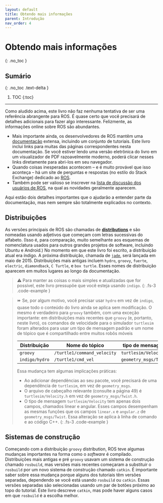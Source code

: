 ```yaml
---
layout: default
title: Obtendo mais informações
parent: Introdução
nav_order: 4
---
```


# Obtendo mais informações
{: .no_toc }


## Sumário
{: .no_toc .text-delta }

1. TOC
{:toc}
---
Como aludido acima, este livro não faz nenhuma tentativa de ser uma referência abrangente para ROS. É quase certo que você precisará de detalhes adicionais para fazer algo interessante. Felizmente, as informações online sobre ROS são abundantes.

- Mais importante ainda, os desenvolvedores de ROS mantêm uma [documentação](http://wiki.ros.org/) extensa, incluindo um conjunto de tutoriais. Este livro inclui links para muitas das páginas correspondentes nesta documentação. Se você estiver lendo uma versão eletrônica do livro em um visualizador de PDF razoavelmente moderno, poderá clicar nesses links diretamente para abri-los em seu navegador.
- Quando coisas inesperadas acontecem – e é muito provável que isso aconteça – há um site de perguntas e respostas (no estilo do Stack Exchange) dedicado ao [ROS](http://answers.ros.org/).
- Também pode ser valioso se inscrever na [lista de discussão dos usuários de ROS](http://lists.ros.org/mailman/listinfo/ros-users), na qual as novidades geralmente aparecem.

Aqui estão dois detalhes importantes que o ajudarão a entender parte da documentação, mas nem sempre são totalmente explicados no contexto.

## Distribuições

As versões principais de ROS são chamadas de [**distributions**](http://wiki.ros.org/Distributions) e são nomeadas usando adjetivos que começam com letras sucessivas do alfabeto. (Isso é, para comparação, muito semelhante aos esquemas de nomenclatura usados ​​para outros grandes projetos de software, incluindo Ubuntu e Android.) No momento em que este livro foi escrito, a distribuição atual era índigo. A próxima distribuição, chamada de [`jade`](http://wiki.ros.org/jade), será lançada em maio de 2015. Distribuições mais antigas incluem `hydro`, `groovy`, `fuerte`, `electric`, `diamondback`, `C Turtle`, e `box turtle`. Esses nomes de distribuição aparecem em muitos lugares ao longo da documentação.

> ⚠️ Para manter as coisas o mais simples e atualizadas que for possível, este livro pressupõe que você esteja usando `indigo`.
{: .fs-3 .code-example }

> ⏩  Se, por algum motivo, você precisar usar `hydro` em vez de `indigo`, quase todo o conteúdo do livro ainda se aplica sem modificação. O mesmo é verdadeiro para `groovy` também, com uma exceção importante: em distribuições mais recentes que `groovy` (e, portanto, neste livro), os comandos de velocidade para o simulador `turtlesim` foram alterados para usar um tipo de mensagem padrão e um nome de tópico que é compartilhado entre muitos robôs móveis
>
> | Distribuição  | Nome do tópico    | tipo de mensagem  |
> | ------------- | ----------------- | ----------------- |
> | `groovy` | `/turtle1/command_velocity`  | `turtlesim/Velocity` |
> | `indigo/hydro`  | `/turtle1/cmd_vel` | `geometry_msgs/Twist`  |
>
> Essa mudança tem algumas implicações práticas:
> - Ao adicionar dependências ao seu pacote, você precisará de uma dependência de `turtlesim`, em vez de `geometry_msgs`.
> - O arquivo de cabeçalho relevante (consulte a página 49) é `turtlesim/Velocity.h`  em vez de `geometry_msgs/Twist.h`.
> - O tipo de mensagem `turtlesim/Velocity` tem apenas dois campos, chamados linear e angular. Esses campos desempenham as mesmas funções que os campos `linear.x` e `angular.z` de `geometry_msgs/Twist`. Essa alteração se aplica à linha de comando e ao código C++.
{: .fs-3 .code-example }

## Sistemas de construção 

Começando com a distribuição `groovy` distribution, ROS teve algumas mudanças importantes na forma como o _software_ é compilado. Distribuições mais antigas e pré `groovy`  usavam um sistema de construção chamado `rosbuild`,  mas versões mais recentes começaram a substituir o `rosbuild` por um novo sistema de construção chamado `catkin`. É importante saber sobre essa mudança porque alguns dos tutoriais têm versões separadas, dependendo se você está usando `rosbuild` ou `catkin`. Essas versões separadas são selecionadas usando um par de botões próximo ao topo do tutorial. Este livro descreve `catkin`, mas pode haver alguns casos em que `rosbuild` é a escolha melhor.

